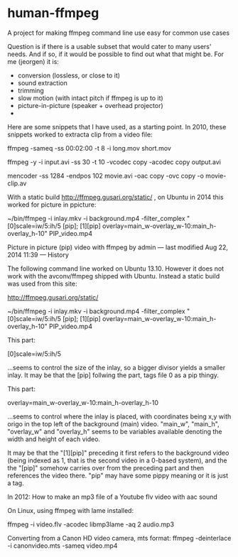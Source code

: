 # human-ffmpeg
A project for making ffmpeg command line use easy for common use cases

 
Question is if there is a usable subset that would cater to many users' needs. And if so, if it would be possible to find out what that might be. For me (jeorgen) it is:

* conversion (lossless, or close to it)
* sound extraction
* trimming
* slow motion  (with intact pitch if ffmpeg is up to it)
* picture-in-picture (speaker + overhead projector)
* 

Here are some snippets that I have used, as a starting point. In 2010, these snippets worked to extracta clip from a video file:

ffmpeg -sameq -ss 00:02:00 -t 8 -i long.mov short.mov

ffmpeg -y -i input.avi -ss 30 -t 10 -vcodec copy -acodec copy output.avi

mencoder -ss 1284 -endpos 102 movie.avi -oac copy -ovc copy -o movie-clip.av

With a static build http://ffmpeg.gusari.org/static/ , on Ubuntu in 2014 this worked for picture in ppicture:

 ~/bin/ffmpeg -i inlay.mkv -i background.mp4 -filter_complex "[0]scale=iw/5:ih/5 [pip]; [1][pip] overlay=main_w-overlay_w-10:main_h-overlay_h-10" PIP_video.mp4


Picture in picture (pip) video with ffmpeg
by admin — last modified Aug 22, 2014 11:39 — History

The following command line worked on Ubuntu 13.10. However it does not work with the avconv/ffmpeg shipped with Ubuntu. Instead a static build was used from this site:

http://ffmpeg.gusari.org/static/

 ~/bin/ffmpeg -i inlay.mkv -i background.mp4 -filter_complex "[0]scale=iw/5:ih/5 [pip]; [1][pip] overlay=main_w-overlay_w-10:main_h-overlay_h-10" PIP_video.mp4

This part:

[0]scale=iw/5:ih/5

...seems to control the size of the inlay, so a bigger divisor yields a smaller inlay. It may be that the [pip] follwing the part, tags file 0 as a pip thingy.

 

This part:

overlay=main_w-overlay_w-10:main_h-overlay_h-10

...seems to control where the inlay is placed, with coordinates being x,y with origo in the top left of the background (main) video. "main_w", "main_h", "overlay_w" and "overlay_h" seems to be variables available denoting the width and height of each video.

It may be that the "[1][pip]" preceding it first refers to the background video (being indexed as 1, that is the second video in a 0-based system), and the the "[pip]" somehow carries over from the preceding part and then references the video there. "pip" may have some pippy meaning or it is just a tag.

In 2012:  How to make an mp3 file of a Youtube flv video with aac sound

On Linux, using ffmpeg with lame installed:

ffmpeg -i video.flv -acodec libmp3lame -aq 2 audio.mp3

Converting from a Canon HD video camera, mts format:
ffmpeg -deinterlace  -i canonvideo.mts -sameq video.mp4


